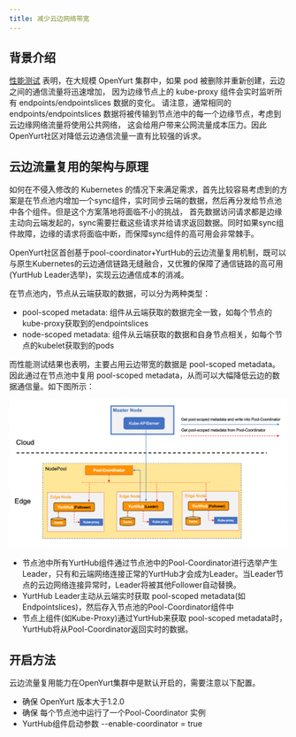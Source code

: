 ```yaml
---
title: 减少云边网络带宽
---
```


## 背景介绍

[性能测试](https://openyurt.io/docs/test-report/yurthub-performance-test/#traffic) 表明，在大规模 OpenYurt 集群中，如果 pod 被删除并重新创建，云边之间的通信流量将迅速增加，
因为边缘节点上的 kube-proxy 组件会实时监听所有 endpoints/endpointslices 数据的变化。 请注意，通常相同的 endpoints/endpointslices 数据将被传输到节点池中的每一个边缘节点，考虑到云边缘网络流量将使用公共网络，
这会给用户带来公网流量成本压力。因此OpenYurt社区对降低云边通信流量一直有比较强的诉求。

## 云边流量复用的架构与原理

如何在不侵入修改的 Kubernetes 的情况下来满足需求，首先比较容易考虑到的方案是在节点池内增加一个sync组件，实时同步云端的数据，然后再分发给节点池中各个组件。但是这个方案落地将面临不小的挑战，
首先数据访问请求都是边缘主动向云端发起的，sync需要拦截这些请求并给请求返回数据。同时如果sync组件故障，边缘的请求将面临中断，而保障sync组件的高可用会非常棘手。

OpenYurt社区首创基于pool-coordinator+YurtHub的云边流量复用机制，既可以与原生Kubernetes的云边通信链路无缝融合，又优雅的保障了通信链路的高可用(YurtHub Leader选举)，实现云边通信成本的消减。

在节点池内，节点从云端获取的数据，可以分为两种类型：
- pool-scoped metadata:  组件从云端获取的数据完全一致，如每个节点的kube-proxy获取到的endpointslices
- node-scoped metadata: 组件从云端获取的数据和自身节点相关，如每个节点的kubelet获取到的pods

而性能测试结果也表明，主要占用云边带宽的数据是 pool-scoped metadata。因此通过在节点池中复用 pool-scoped metadata，从而可以大幅降低云边的数据通信量。如下图所示：

![bandwidth-reduction](../../../../../../static/img/docs/user-manuals/network/bandwidth-reduction.png)

- 节点池中所有YurtHub组件通过节点池中的Pool-Coordinator进行选举产生Leader，只有和云端网络连接正常的YurtHub才会成为Leader。当Leader节点的云边网络连接异常时，Leader将被其他Follower自动替换。
- YurtHub Leader主动从云端实时获取 pool-scoped metadata(如Endpointslices)，然后存入节点池的Pool-Coordinator组件中
- 节点上组件(如Kube-Proxy)通过YurtHub来获取 pool-scoped metadata时，YurtHub将从Pool-Coordinator返回实时的数据。

## 开启方法

云边流量复用能力在OpenYurt集群中是默认开启的，需要注意以下配置。
- 确保 OpenYurt 版本大于1.2.0
- 确保 每个节点池中运行了一个Pool-Coordinator 实例
- YurtHub组件启动参数 --enable-coordinator = true

